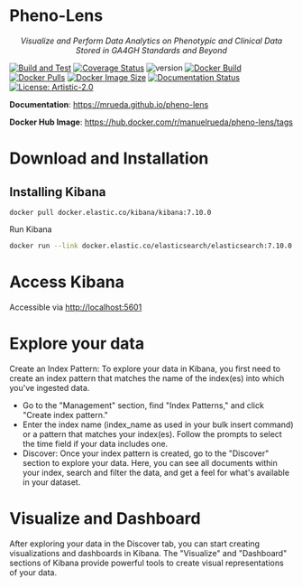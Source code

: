 # Pheno-Lens
<p align="center">
    <em>Visualize and Perform Data Analytics on Phenotypic and Clinical Data Stored in GA4GH Standards and Beyond</em>
</p>

[![Build and Test](https://github.com/mrueda/pheno-lens/actions/workflows/build-and-test.yml/badge.svg)](https://github.com/mrueda/pheno-lens/actions/workflows/build-and-test.yml)
[![Coverage Status](https://coveralls.io/repos/github/CNAG-Biomedical-Informatics/pheno-lens/badge.svg?branch=main)](https://coveralls.io/github/CNAG-Biomedical-Informatics/pheno-lens?branch=main)
![version](https://img.shields.io/badge/version-0.04_beta-orange)
[![Docker Build](https://github.com/mrueda/pheno-lens/actions/workflows/docker-build.yml/badge.svg)](https://github.com/mrueda/pheno-lens/actions/workflows/docker-build.yml)
[![Docker Pulls](https://badgen.net/docker/pulls/manuelrueda/pheno-lens?icon=docker&label=pulls)](https://hub.docker.com/r/manuelrueda/pheno-lens/)
[![Docker Image Size](https://badgen.net/docker/size/manuelrueda/pheno-lens?icon=docker&label=image%20size)](https://hub.docker.com/r/manuelrueda/pheno-lens/)
[![Documentation Status](https://github.com/mrueda/pheno-lens/actions/workflows/documentation.yml/badge.svg)](https://github.com/mrueda/pheno-lens/actions/workflows/documentation.yml)
[![License: Artistic-2.0](https://img.shields.io/badge/License-Artistic%202.0-0298c3.svg)](https://opensource.org/licenses/Artistic-2.0)

**Documentation**: <a href="https://mrueda.github.io/pheno-lens" target="_blank">https://mrueda.github.io/pheno-lens</a>

**Docker Hub Image**: <a href="https://hub.docker.com/r/manuelrueda/pheno-lens/tags" target="_blank">https://hub.docker.com/r/manuelrueda/pheno-lens/tags</a>


# Download and Installation

## Installing Kibana

```
docker pull docker.elastic.co/kibana/kibana:7.10.0
```

Run Kibana
```bash     
docker run --link docker.elastic.co/elasticsearch/elasticsearch:7.10.0 -p 5601:5601 {docker.elastic.co/kibana/kibana:7.10.0}
```

# Access Kibana

Accessible via [http://localhost:5601](http://localhost:5601)

# Explore your data

Create an Index Pattern: To explore your data in Kibana, you first need to create an index pattern that matches the name of the index(es) into which you've ingested data.
* Go to the "Management" section, find "Index Patterns," and click "Create index pattern."
* Enter the index name (index_name as used in your bulk insert command) or a pattern that matches your index(es). Follow the prompts to select the time field if your data includes one.
* Discover: Once your index pattern is created, go to the "Discover" section to explore your data. Here, you can see all documents within your index, search and filter the data, and get a feel for what's available in your dataset.

# Visualize and Dashboard
After exploring your data in the Discover tab, you can start creating visualizations and dashboards in Kibana. The "Visualize" and "Dashboard" sections of Kibana provide powerful tools to create visual representations of your data.
